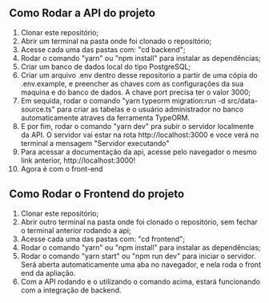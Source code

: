 ## Como Rodar a API do projeto

<ol>
    <li> Clonar este repositório;
    <li> Abrir um terminal na pasta onde foi clonado o repositório;
    <li> Acesse cada uma das pastas com: "cd backend";
    <li> Rodar o comando "yarn" ou "npm install" para instalar as dependências; 
    <li> Criar um banco de dados local do tipo PostgreSQL; 
    <li> Criar um arquivo .env dentro desse repositorio a partir de uma cópia do .env.example, e preencher as chaves com as configurações da sua maquina e do banco de dados. A chave port precisa ter o valor 3000; 
    <li> Em sequida, rodar o comando "yarn typeorm migration:run -d src/data-source.ts" para criar as tabelas e o usuário administrador no banco automaticamente atraves da ferramenta TypeORM.
    <li> E por fim, rodar o comando "yarn dev" pra subir o servidor localmente da API. O servidor vai estar na rota <a>http://localhost:3000</a> e voce verá no terminal a mensagem "Servidor executando" 
    <li> Para acessar a documentação da api, acesse pelo navegador o mesmo link anterior, <a>http://localhost:3000</a>!
    <li> Agora é com o front-end
</ol>

## Como Rodar o Frontend do projeto

<ol>
    <li> Clonar este repositório;
    <li> Abrir outro terminal na pasta onde foi clonado o repositório, sem fechar o terminal anterior rodando a api;
    <li> Acesse cada uma das pastas com: "cd frontend";
    <li> Rodar o comando "yarn" ou "npm install" para instalar as dependências; 
    <li> Rodar o comando "yarn start" ou "npm run dev" para iniciar o servidor. Será aberta automaticamente uma aba no navegador, e nela roda o front end da apliação.
    <li> Com a API rodando e o utilizando o comando acima, estará funcionando com a integração de backend.
</ol>
